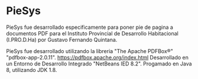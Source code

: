 # PieSys
PieSys fue desarrollado especificamente para poner pie de pagina a documentos PDF para el Instituto Provincial de Desarrollo Habitacional (I.PRO.D.Ha) por Gustavo Fernando Quintana.


PieSys fue desarrollado utilizando la libreria "The Apache PDFBox®" "pdfbox-app-2.0.11".
https://pdfbox.apache.org/index.html
Desarrollado en un Entorno de Desarrollo Integrado "NetBeans IED 8.2".
Progamado en Java 8, utilizando JDK 1.8.
